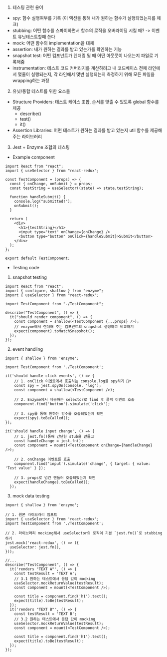 1. 테스팅 관련 용어

- spy: 함수 실행여부를 기록 (이 액션을 통해 내가 원하는 함수가 실행되었는지를 체크)
- stubbing: 어떤 함수를 스파이하면서 함수의 로직을 오버라이딩 시킬 때? -> 이벤트 유닛테스트할때 쓴다
- mock: 어떤 함수의 implementation을 대체
- assertion: 내가 원하는 결과를 받고 있는가를 확인하는 기능
- snapshot test: 어떤 컴포넌트가 렌더링 될 때 어떤 아웃풋이 나오는지 파일로 기록해줌
- instrumentation: 테스트 코드 커버리지를 계산하려고 내 코드베이스 전체 라인에서 몇줄이 실행되는지, 각 라인에서 몇번 실행되는지 측정하기 위해 모든 파일을 wrapping하는 과정

2. 유닛/통합 테스트를 위한 요소들

- Structure Providers: 테스트 케이스 조합, 순서를 맞출 수 있도록 global 함수를 제공
  - describe()
  - test()
  - it()
- Assertion Libraries: 어떤 테스트가 원하는 결과를 받고 있는지 util 함수를 제공해주는 라이브러리

3. Jest + Enzyme 조합의 테스팅

- Example component

```
import React from "react";
import { useSelector } from "react-redux";

const TestComponent = (props) => {
  const { onChange, onSubmit } = props;
  const testString = useSelector((state) => state.testString);

  function handleSubmit() {
    console.log("submitted!");
    onSubmit();
  }

  return (
    <div>
      <h1>{testString}</h1>
      <input type="text" onChange={onChange} />
      <button type="button" onClick={handleSubmit}>Submit</button>
    </div>
  );
};

export default TestComponent;
```

- Testing code

1. snapshot testing

```
import React from "react";
import { configure, shallow } from "enzyme";
import { useSelector } from "react-redux";

import TestComponent from "./TestComponent";

describe("TestComponent", () => {
  it("should render component", () => {
    const component = shallow(<TestComponent {...props} />);
    // enzyme에서 렌더해 주는 컴포넌트의 snapshot 생성하고 비교하기
    expect(component).toMatchSnapshot();
  });
});
```

2. event handling

```
import { shallow } from 'enzyme';

import TestComponent from './TestComponent';

it('should handle click events', () => {
    // 1. onClick 이멘트에서 호출하는 console.log를 spy하기 🕵️‍♂️
    const spy = jest.spyOn(console, 'log');
    const component = shallow(<TestComponent />);

    // 2. Enzyme에서 제공하는 selector로 find 후 클릭 이벤트 호출
    component.find('button').simulate('click');

    // 3. spy를 통해 원하는 함수를 호출되었는지 확인
    expect(spy).toBeCalled();
});

it('should handle input change', () => {
    // 1. jest.fn()통해 간단한 stub을 만들고
    const handleChange = jest.fn();
    const component = mount(<TestComponent onChange={handleChange} />);

    // 2. onChange 이벤트를 호출
    component.find('input').simulate('change', { target: { value: 'Test value' } });

    // 3. props로 넘긴 핸들러 호출되었는지 확인
    expect(handleChange).toBeCalled();
  });
```

3. mock data testing

```
import { shallow } from 'enzyme';

// 1. 원본 라이브러리 임포트
import { useSelector } from 'react-redux';
import TestComponent from './TestComponent';

// 2. 라이브러리 mocking해서 useSelector의 로직이 기본 `jest.fn()`로 stubbing하기
jest.mock('react-redux', () => ({
  useSelector: jest.fn(),
}));

//...
describe("TestComponent", () => {
  it('renders "TEXT A"', () => {
    const testResult = 'TEXT A';
    // 3.1 원하는 테스트에서 응답 값이 mocking
    useSelector.mockReturnValue(testResult);
    const component = mount(<TestComponent />);

    const title = component.find('h1').text();
    expect(title).toBe(testResult);
  });
  it('renders "TEXT B"', () => {
    const testResult = 'TEXT B';
    // 3.2 원하는 테스트에서 응답 값이 mocking
    useSelector.mockReturnValue(testResult);
    const component = mount(<TestComponent />);

    const title = component.find('h1').text();
    expect(title).toBe(testResult);
  });
});
```
